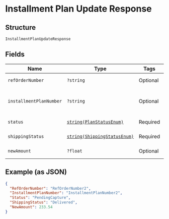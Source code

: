 
# Installment Plan Update Response

## Structure

`InstallmentPlanUpdateResponse`

## Fields

| Name | Type | Tags | Description | Getter | Setter |
|  --- | --- | --- | --- | --- | --- |
| `refOrderNumber` | `?string` | Optional | - | getRefOrderNumber(): ?string | setRefOrderNumber(?string refOrderNumber): void |
| `installmentPlanNumber` | `?string` | Optional | - | getInstallmentPlanNumber(): ?string | setInstallmentPlanNumber(?string installmentPlanNumber): void |
| `status` | [`string(PlanStatusEnum)`](../../doc/models/plan-status-enum.md) | Required | - | getStatus(): string | setStatus(string status): void |
| `shippingStatus` | [`string(ShippingStatusEnum)`](../../doc/models/shipping-status-enum.md) | Required | - | getShippingStatus(): string | setShippingStatus(string shippingStatus): void |
| `newAmount` | `?float` | Optional | - | getNewAmount(): ?float | setNewAmount(?float newAmount): void |

## Example (as JSON)

```json
{
  "RefOrderNumber": "RefOrderNumber2",
  "InstallmentPlanNumber": "InstallmentPlanNumber2",
  "Status": "PendingCapture",
  "ShippingStatus": "Delivered",
  "NewAmount": 233.54
}
```

